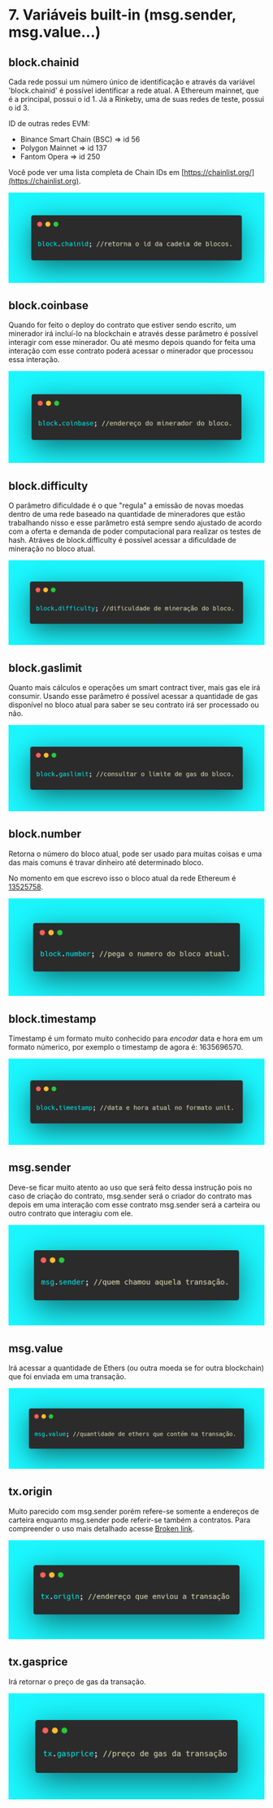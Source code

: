 # 7. Variáveis built-in (msg.sender, msg.value...)

## block.chainid

Cada rede possui um número único de identificação e através da variável 'block.chainid' é possível identificar a rede atual.
A Ethereum mainnet, que é a principal, possui o id 1. Já a Rinkeby, uma de suas redes de teste, possui o id 3.

ID de outras redes EVM:
- Binance Smart Chain (BSC) => id 56
- Polygon Mainnet => id 137
- Fantom Opera => id 250

Você pode ver uma lista completa de Chain IDs em [https://chainlist.org/](https://chainlist.org).

![](<../assets/image(99).png>)

## block.coinbase

Quando for feito o deploy do contrato que estiver sendo escrito, um minerador irá incluí-lo na blockchain e através desse parâmetro é possível interagir com esse minerador. Ou até mesmo depois quando for feita uma interação com esse contrato poderá acessar o minerador que processou essa interação.

![](<../assets/image(15).png>)

## block.difficulty

O parâmetro dificuldade é o que "regula" a emissão de novas moedas dentro de uma rede baseado na quantidade de mineradores que estão trabalhando nisso e esse parâmetro está sempre sendo ajustado de acordo com a oferta e demanda de poder computacional para realizar os testes de hash. Atráves de block.difficulty é possível acessar a dificuldade de mineração no bloco atual.

![](<../assets/image(103).png>)

## block.gaslimit

Quanto mais cálculos e operações um smart contract tiver, mais gas ele irá consumir. Usando esse parâmetro é possível acessar a quantidade de gas disponível no bloco atual para saber se seu contrato irá ser processado ou não.

![](<../assets/image(34).png>)

## block.number

Retorna o número do bloco atual, pode ser usado para muitas coisas e uma das mais comuns é travar dinheiro até determinado bloco.

No momento em que escrevo isso o bloco atual da rede Ethereum é [13525758](https://etherscan.io/block/13525758).

![](<../assets/image(75).png>)

## block.timestamp

Timestamp é um formato muito conhecido para _encodar_ data e hora em um formato númerico, por exemplo o timestamp de agora é: 1635696570.

![](../assets/image.png)

## msg.sender

Deve-se ficar muito atento ao uso que será feito dessa instrução pois no caso de criação do contrato, msg.sender será o criador do contrato mas depois em uma interação com esse contrato msg.sender será a carteira ou outro contrato que interagiu com ele.

![](<../assets/image(105).png>)

## msg.value

Irá acessar a quantidade de Ethers (ou outra moeda se for outra blockchain) que foi enviada em uma transação.

![](<../assets/image(101).png>)

## tx.origin

Muito parecido com msg.sender porém refere-se somente a endereços de carteira enquanto msg.sender pode referir-se também a contratos. Para compreender o uso mais detalhado acesse [Broken link](broken-reference "mention").

![](<../assets/image(62).png>)

## tx.gasprice

Irá retornar o preço de gas da transação.

![](<../assets/image(31).png>)



